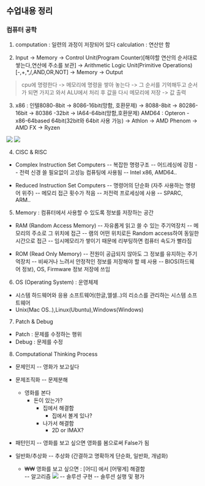 ## 수업내용 정리

### 컴퓨터 공학
1. computation : 일련의 과정이 저장되어 있다
    calculation : 연산만 함 

2. Input -> Memory -> Control Unit(Program Counter)[해야할 연산의 순서대로 쌓는다,연산에 주소를 보관] -> Arithmetic Logic Unit(Primitive Operations)[-,+,*,/,AND,OR,NOT] -> Memory -> Output 
> cpu에 명령한다 -> 메모리에 명령을 쌓아 놓는다 -> 그 순서를 기억해두고 순서가 되면 가지고 와서 ALU에서 처리 후 값을 다시 메모리에 저장 -> 값 출력

3. x86 : 인텔8080-8bit -> 8086-16bit(망함, 호환문제) -> 8088-8bit -> 80286-16bit -> 80386 -32bit -> IA64-64bit(망함,호환문제)
	AMD64 : Opteron - x86-64based 64bit(32bit와 64bit 사용 가능) -> Athlon -> AMD Phenom -> AMD FX -> Ryzen

![](/Users/rainbow/Documents/dev/TIL/img/8086_diagram.png)
![](/Users/rainbow/Documents/dev/TIL/img/8086_segments.png)

4. CISC & RISC 
- Complex Instruction Set Computers
-- 복잡한 명령구조 
-- 어드레싱에 강점
-- 전력 신경 쓸 필요없이 고성능 컴퓨팅에 사용됨
-- Intel x86, AMD64..

- Reduced Instruction Set Computers
-- 명령어의 단순화 (자주 사용하는 명령어 위주)
-- 메모리 접근 횟수가 적음
-- 저전력 프로세싱에 사용
-- SPARC, ARM..

5. Memory : 컴퓨터에서 사용할 수 있도록 정보를 저장하는 공간
- RAM (Random Access Memory)
-- 자유롭게 읽고 쓸 수 있는 주기억장치
-- 메모리의 주소로 그 위치에 접근
-- 램의 어떤 위치로든 Random access하여 동일한 시간으로 접근
-- 임시메모리가 쌓이기 때문에 리부팅하면 컴퓨터 속도가 빨라짐

- ROM (Read Only Memory)
-- 전원이 공급되지 않아도 그 정보를 유지하는 주기억장치
-- 비싸거나 느려서 안정적인 정보를 저장해야 할 떼 사용
-- BIOS(하드웨어 정보), OS, Firmware 정보 저장에 쓰임

6. OS (Operating System) : 운영체제
- 시스템 하드웨어와 응용 소프트웨어(한글,엘셀..)의 리소스를 관리하는 시스템 소프트웨어
- Unix(Mac OS..),Linux(Ubuntu),Windows(Windows)

7. Patch & Debug
- Patch : 문제를 수정하는 행위
- Debug : 문제를 수정

8. Computational Thinking Process
- 문제인지
-- 영화가 보고싶다
- 문제조직화
-- 문제분해
    - 영화를 본다
      - 돈이 있는가?
        - 집에서 해결함 
          - 집에서 볼게 있나? 
        - 나가서 해결함
          - 2D or IMAX?

- 패턴인지
-- 영화를 보고 싶으면 영화를 봄으로써 False가 됨
- 일반화/추상화
-- 추상화 (간결하고 명확하게 단순화, 일반화, 개념화)
    - ₩₩ 영화를 보고 싶으면 : [어디] 에서 [어떻게] 해결함            
-- 알고리즘
![](/Users/rainbow/Documents/dev/TIL/img/computer_thinking.png)
-- 솔루션 구현
-- 솔루션 실행 및 평가